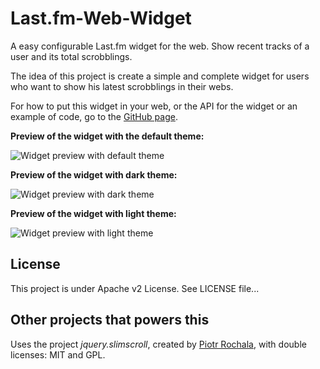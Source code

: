 Last.fm-Web-Widget
==================

A easy configurable Last.fm widget for the web. Show recent tracks of a user and its total scrobblings.

The idea of this project is create a simple and complete widget for users who want to show his latest scrobblings in their webs.

For how to put this widget in your web, or the API for the widget or an example of code, go to the [GitHub page][1].

__Preview of the widget with the default theme:__

![Widget preview with default theme][2]

__Preview of the widget with dark theme:__

![Widget preview with dark theme][3]

__Preview of the widget with light theme:__

![Widget preview with light theme][4]

## License
This project is under Apache v2 License. See LICENSE file...

## Other projects that powers this
Uses the project _jquery.slimscroll_, created by [Piotr Rochala][5], with double licenses: MIT and GPL.


  [1]: http://melchor629.github.io/Last.fm-Web-Widget/
  [2]: https://dl.dropboxusercontent.com/s/g6941rlb8i1nad7/Captura%20de%20pantalla%202014-05-03%2023.20.45.png
  [3]: https://dl.dropboxusercontent.com/s/jbi4wj8tln1ciuw/Captura%20de%20pantalla%202014-05-03%2023.22.28.png
  [4]: https://dl.dropboxusercontent.com/s/j4zsz0xf19edsd6/Captura%20de%20pantalla%202014-05-03%2023.26.04.png
  [5]: http://rocha.la